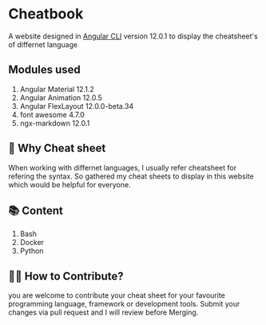 # Cheatbook

A website designed in [Angular CLI](https://github.com/angular/angular-cli) version 12.0.1 to display the cheatsheet's of differnet language

## Modules used

1. Angular Material 12.1.2
2. Angular Animation 12.0.5
3. Angular FlexLayout 12.0.0-beta.34
4. font awesome 4.7.0
5. ngx-markdown 12.0.1

## 🤔 Why Cheat sheet

When working with differnet languages, I usually refer cheatsheet for refering the syntax. So gathered my cheat sheets to display in this website which would be helpful for everyone.

## 📚 Content

1. Bash
2. Docker
3. Python

## 🙌🏼 How to Contribute?

you are welcome to contribute your cheat sheet for your favourite programming language, framework or development tools. Submit your changes via pull request and I will review before Merging.
